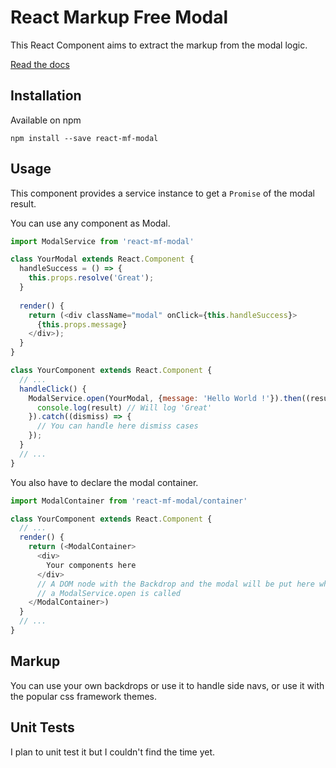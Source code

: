 # React Markup Free Modal

This React Component aims to extract the markup from the modal logic.

[Read the docs](http://sandreu.github.io/react-mf-modal/)


## Installation

Available on npm

```
npm install --save react-mf-modal
```


## Usage

This component provides a service instance to get a `Promise` of the modal result.

You can use any component as Modal.

```javascript
import ModalService from 'react-mf-modal'

class YourModal extends React.Component {
  handleSuccess = () => {
    this.props.resolve('Great');
  }
  
  render() {
    return (<div className="modal" onClick={this.handleSuccess}>
      {this.props.message}
    </div>);
  }
}

class YourComponent extends React.Component {
  // ...
  handleClick() {
    ModalService.open(YourModal, {message: 'Hello World !'}).then((result) => {
      console.log(result) // Will log 'Great'
    }).catch((dismiss) => {
      // You can handle here dismiss cases
    });
  }
  // ...
}
```

You also have to declare the modal container.


```javascript
import ModalContainer from 'react-mf-modal/container'

class YourComponent extends React.Component {
  // ...
  render() {
    return (<ModalContainer>
      <div>
        Your components here
      </div>
      // A DOM node with the Backdrop and the modal will be put here when
      // a ModalService.open is called
    </ModalContainer>)
  }
  // ...
}
```

## Markup

You can use your own backdrops or use it to handle side navs, or use it with the popular css framework themes.

## Unit Tests

I plan to unit test it but I couldn't find the time yet.